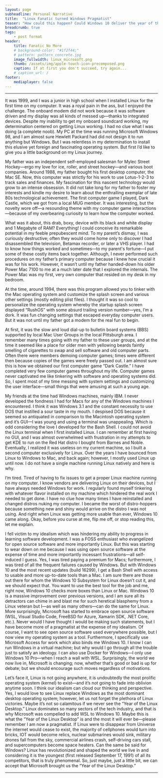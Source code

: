 ```yaml
---
layout: page
subheadline: Personal Narrative
title:  "Linux Fanatic turned Windows Pragmatist"
teaser: "How could this happen? Could Windows 10 deliver the year of the Linux desktop?"
breadcrumb: true
tags:
    - post format
header:
    title: Fanatic No More
    # background-color: "#1f2f44;"
    # pattern: pattern_concrete.jpg
    image_fullwidth: linux_microsoft.png
    thumb: /assets/img/apple-touch-icon-precomposed.png
    caption: If at first you don't succeed, try again...
    # caption_url: /
footer:
    mediaplayer: false
---
```

<!--more-->

***

It was 1999, and I was a junior in high school when I installed Linux for the first time on my computer. It was a royal pain in the ass, but I enjoyed the challenge. The onboard modem did not work because it was software driven and my display was all kinds of messed up—thanks to integrated devices. Despite my inability to get my onboard soundcard working, my determination centered on getting Linux working. I had no clue what I was doing (a complete noob). My PC at the time was running Microsoft Windows 98, and I am almost sure Hewlett Packard had did not design it to run anything but Windows. But I was relentless in my determination to install this elusive yet foreign and fascinating operating system. But first I’d like to give you a little background on my Linux journey.

My father was an independent self-employed salesman for Mylec Street Hockey—ergo my love for ice, roller, and street hockey—and various boot companies. Around 1988, my father bought his first desktop computer, the Mac SE. Now, this computer was strictly for his work to use Lotus-1-2-3 to track sales and finances. My fascination for this nascent technology would grow to an intense obsession. It did not take long for my father to foster my interests and kindle my desire to learn about the enthralling exemplar of late 80s technological achievement. The first computer game I played, Dark Castle, which we got from a local MUG member. It was interesting, but the novelty wore off—a resounding theme with my computer game interactions—because of my overbearing curiosity to learn how the computer worked.

What was it about, this drab, boxy, device with its black and white display and 1 Megabyte of RAM? Everything! I could conceive its remarkable potential in my feeble prepubescent mind. To my parent’s dismay, I was curiously destructive; often they would come home only to discover I had disassembled the television, Betamax recorder, or later a VHS player. I had to know how things worked and sometimes—to my parent's fortune—I put some of these costly items back together. Although, I never performed such procedures on my father’s primary computer because I knew how crucial it was for his work. However, it wasn’t until my father handed-down his older Power Mac 7100 to me at a much later date that I explored the internals. The Power Mac was my first, very own computer that resided on my desk in my bedroom.

At the time, around 1994, there was this program allowed you to tinker with the Mac operating system and customize the splash screen and various other settings (mostly editing plist files). I thought it was so cool to personalize the operating system whereby the startup splash screen displayed “RushOS” with some absurd trailing version number—yes, I’m a dork. It was fun changing settings that escaped everyday computer users. But it was not until my father got a modem for the real fun to begin.

At first, it was the slow and loud dial-up to bulletin board systems (BBS) supported by local Mac User Groups in the local Pittsburgh area. I remember many times going with my father to these user groups, and at the time it seemed like a place for older men with yellowing beards faintly smelling of cigarettes to swap and sell software and old computer parts. Often there were members demoing computer games; times were different then because copies of the games were freely passed out. I am almost sure this is how we obtained our first computer game “Dark Castle.” I have completed very few computer games throughout my life. Computer games never captivated me like tinkering with software and operating systems did. So, I spent most of my time messing with system settings and customizing the user interface—small things that were amusing at such a young age.

My friends at the time had Windows machines, mainly IBM. I never developed the fondness I had for Macs for any of the Windows machines I encountered. I think it was Windows 3.1 and the constant necessity to use DOS that instilled a sour taste in my mouth. I despised DOS because it seemed so antiquated in comparison to the Macintosh operating system and it’s GUI—I was young and using a terminal was unappealing. Which is odd considering the love I developed for the Bash Shell. I could not avoid the Linux terminal when I first installed Linux. I can remember at first having no GUI, and I was almost overwhelmed with frustration in my attempts to get KDE to run on the Red Hat distro I bought from Barnes and Noble. Eventually, I realized it was useless on my current machine, so I built a second computer exclusively for Linux. 
Over the years I have bounced from Linux to Windows to Mac, and back again; however, I mostly used Linux up until now. I do not have a single machine running Linux natively and here is why.

I’m tired. Tired of having to fix issues to get a proper Linux machine running on my computer. I know vendors are delivering Linux on their devices, but I have always needed Windows for work. I regularly found myself tinkering with whatever flavor installed on my machine which hindered the real work I needed to get done. I have no clue how many times I have reinstalled and changed distros nuking my computer. I became the worst of distro-hoppers because something new and shiny would arrive on the distro I was not using. And right when Linux was getting more usable than ever, Windows 10 came along. Okay, before you curse at me, flip me off, or stop reading this, let me explain.

I fell victim to my idealism which was hindering my ability to progress in learning software development. I was a FOSS enthusiast who evangelized for open source software and more importantly Linux. But this was starting to wear down on me because I was using open source software at the expense of time and more importantly incessant frustrations—all self-induced I guess. Yes, I was tired paying a premium for Macs; furthermore, I was tired of all the frequent failures caused by Windows. But with Windows 10 and the most recent updates (build 16299), I get a Bash Shell with access to usable and more up-to-date tools than a Mac. I am sure there are those out there for whom the Windows 10 Subsystem for Linux doesn’t cut it, and we should expect that. You want to use the best tool for the job and me, right now, Windows 10 checks more boxes than Linux or Mac. Windows 10 is a massive improvement over previous versions, and I am sure all its detractors can chime in and blast me for such heretical blasphemy from a Linux veteran but I—as well as many others—can do the same for Linux. More surprisingly, Microsoft has started to embrace open source software (WSL, Visual Studio Code, FreeBSD for Azure, Xamarin SDK, .NET Core, etc.). Never would I have thought I would be making such statements, but I have become more of a pragmatist at the expense of my idealism. Of course, I want to see open source software used everywhere possible, but I now view my operating system as a tool. Furthermore, I specifically use Microsoft Access for work which also binds me Windows 10. I know I can run Windows in a virtual machine; but why would I go through all the trouble just to satisfy an ideology. I can also use Docker for Windows—I only use Windows 10 Pro—when I reach a wall with WSL. Surprisingly, the world we now live in, Microsoft is changing; now, whether that’s good or bad is up for debate; but we should encourage such moves regardless of motivations.

Let’s face it, Linux is not going anywhere, it is undoubtedly the most prolific operating system (kernel) to exist—and it’s not going to fade into oblivion anytime soon. I think our idealism can cloud our thinking and perspective. Yes, I would love to see Linux replace Windows as the most dominant desktop operating system; however, let us not forget the plethora of Linux victories. Maybe it’s not so calamitous if we never see the “Year of the Linux Desktop.” Linux dominates so many sectors of the tech industry, and that is why Microsoft was compelled to add WSL to Windows 10. Maybe this is what the “Year of the Linux Desktop” is and the most it will ever be—please remember I am now a pragmatist. If Linux were to disappear from Universe the internet would cease to exist, the majority of cellphones would turn into bricks, IOT would become relics, nuclear submarines would sink, military drones fall from the sky, commercial airlines crash, self-driving cars stall, and supercomputers become space heaters. Can the same be said for Windows? Linux has revolutionized and shaped the world we live in and considering it is the youngest (first released September 17, 1991) of all its competitors, that is truly phenomenal. So, just maybe, just a little bit, we can accept that Microsoft brought us the “Year of the Linux Desktop.”

***